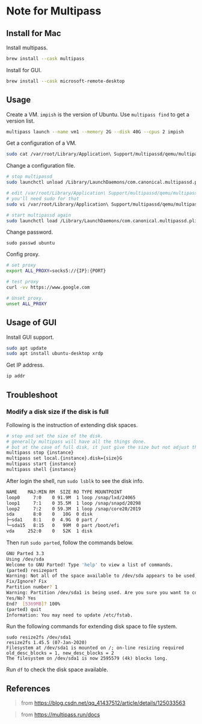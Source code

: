 # Note for Multipass

## Install for Mac
Install multipass.
```bash
brew install --cask multipass
```

Install for GUI.
```bash
brew install --cask microsoft-remote-desktop
```

## Usage
Create a VM. `impish` is the version of Ubuntu. Use `multipass find` to get a version list.
```bash
multipass launch --name vm1 --memory 2G --disk 40G --cpus 2 impish
```

Get a configuration of a VM.
```bash
sudo cat /var/root/Library/Application\ Support/multipassd/qemu/multipassd-vm-instances.json
```

Change a configuration file.
```bash
# stop multipassd 
sudo launchctl unload /Library/LaunchDaemons/com.canonical.multipassd.plist

# edit /var/root/Library/Application\ Support/multipassd/qemu/multipassd-vm-instances.json
# you'll need sudo for that
sudo vi /var/root/Library/Application\ Support/multipassd/qemu/multipassd-vm-instances.json

# start multipassd again
sudo launchctl load /Library/LaunchDaemons/com.canonical.multipassd.plist
```

Change password.
```
sudo passwd ubuntu
```

Config proxy.
```bash
# set proxy
export ALL_PROXY=socks5://{IP}:{PORT}

# test proxy
curl -vv https://www.google.com

# Unset proxy.
unset ALL_PROXY
```


## Usage of GUI
Install GUI support.
```bash
sudo apt update
sudo apt install ubuntu-desktop xrdp
```

Get IP address.
```bash
ip addr
```

## Troubleshoot

### Modify a disk size if the disk is full
Following is the instruction of extending disk spaces.
```bash
# stop and set the size of the disk.
# generally multipass will have all the things done.
# but at the case of full disk, it just give the size but not adjust the OS.
multipass stop {instance}
multipass set local.{instance}.disk={size}G
multipass start {instance}
multipass shell {instance}
```

After login the shell, run `sudo lsblk` to see the disk info.
```bash
NAME    MAJ:MIN RM  SIZE RO TYPE MOUNTPOINT
loop0     7:0    0 91.9M  1 loop /snap/lxd/24065
loop1     7:1    0 35.5M  1 loop /snap/snapd/20298
loop2     7:2    0 59.3M  1 loop /snap/core20/2019
sda       8:0    0   10G  0 disk
├─sda1    8:1    0  4.9G  0 part /
└─sda15   8:15   0   99M  0 part /boot/efi
vda     252:0    0   52K  1 disk
```

Then run `sudo parted`, follow the commands below.
```bash
GNU Parted 3.3
Using /dev/sda
Welcome to GNU Parted! Type 'help' to view a list of commands.
(parted) resizepart
Warning: Not all of the space available to /dev/sda appears to be used, you can fix the GPT to use all of the space (an extra 10485760 blocks) or continue with the current setting?
Fix/Ignore? Fix
Partition number? 1
Warning: Partition /dev/sda1 is being used. Are you sure you want to continue?
Yes/No? Yes
End?  [5369MB]? 100%
(parted) quit
Information: You may need to update /etc/fstab.
```

Run the following commands for extending disk space to file system.
```
sudo resize2fs /dev/sda1
resize2fs 1.45.5 (07-Jan-2020)
Filesystem at /dev/sda1 is mounted on /; on-line resizing required
old_desc_blocks = 1, new_desc_blocks = 2
The filesystem on /dev/sda1 is now 2595579 (4k) blocks long.
```

Run `df` to check the disk space available.

## References

> from https://blog.csdn.net/qq_41437512/article/details/125033563

> from https://multipass.run/docs
